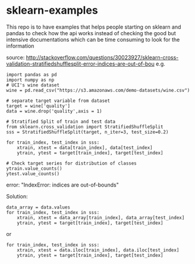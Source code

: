 # sklearn-examples
This repo is to have examples that helps people starting on sklearn and pandas to check how the api works instead of checking the good but intensive documentations which can be time consuming to look for the information

source: http://stackoverflow.com/questions/30023927/sklearn-cross-validation-stratifiedshufflesplit-error-indices-are-out-of-bou
e.g. 
```
import pandas as pd
import numpy as np
# UCI's wine dataset
wine = pd.read_csv("https://s3.amazonaws.com/demo-datasets/wine.csv")

# separate target variable from dataset
target = wine['quality']
data = wine.drop('quality',axis = 1)

# Stratified Split of train and test data
from sklearn.cross_validation import StratifiedShuffleSplit
sss = StratifiedShuffleSplit(target, n_iter=3, test_size=0.2)

for train_index, test_index in sss:
    xtrain, xtest = data[train_index], data[test_index]
    ytrain, ytest = target[train_index], target[test_index]

# Check target series for distribution of classes
ytrain.value_counts()
ytest.value_counts()
```
error: "IndexError: indices are out-of-bounds"

Solution: 
```
data_array = data.values
for train_index, test_index in sss:
    xtrain, xtest = data_array[train_index], data_array[test_index]
    ytrain, ytest = target[train_index], target[test_index]
```
or 
```
for train_index, test_index in sss:
    xtrain, xtest = data.iloc[train_index], data.iloc[test_index]
    ytrain, ytest = target[train_index], target[test_index]
```
